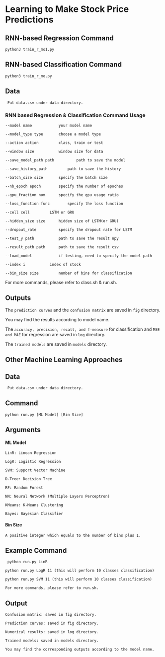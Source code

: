 # Learning to Make Stock Price Predictions

## RNN-based Regression Command
```
python3 train_r_mo1.py
```

## RNN-based Classification Command
```
python3 train_r_mo.py
```

## Data
``` Put data.csv under data directory.```

### RNN based Regression & Classification Command Usage
```
--model name			your model name

--model_type type		choose a model type

--action action			class, train or test

--window size			window size for data

--save_model_path path	        path to save the model

--save_history_path 		path to save the history

--batch_size size		specify the batch size

--nb_epoch epoch		specify the number of epoches

--gpu_fraction num		specify the gpu usage ratio

--loss_function func		specify the loss function

--cell cell			LSTM or GRU

--hidden_size size		hidden size of LSTM(or GRU)

--dropout_rate 			specify the dropout rate for LSTM

--test_y path			path to save the result npy

--result_path path		path to save the result csv

--load_model 			if testing, need to specify the model path

--index i			index of stock

--bin_size size			number of bins for classification	
```
For more commands, please refer to class.sh & run.sh.

## Outputs
The ```prediction curves``` and the ```confusion matrix``` are saved in ```fig``` directory.

You may find the results according to model name.

The ```accuracy, precision, recall, and f-measure``` for classification and ```MSE and MAE``` for regression are saved in ```log``` directory.

The ```trained models``` are saved in ```models``` directory.


## Other Machine Learning Approaches

## Data
``` Put data.csv under data directory.```

## Command
```python run.py [ML Model] [Bin Size]```

## Arguments
#### ML Model
```
LinR: Linean Regression

LogR: Logistic Regression

SVM: Support Vector Machine

D-Tree: Decision Tree

RF: Random Forest

NN: Neural Network (Multiple Layers Perceptron)

KMeans: K-Means Clustering

Bayes: Bayesian Classifier
```

#### Bin Size
```
A positive integer which equals to the number of bins plus 1.
```

## Example Command
```
 python run.py LinR
    
python run.py LogR 11 (this will perform 10 classes classification)
    
python run.py SVM 11 (this will perform 10 classes classification)

For more commands, please refer to run.sh.
```

## Output
```
Confusion matrix: saved in fig directory.
    
Prediction curves: saved in fig directory.
    
Numerical results: saved in log directory.
    
Trained models: saved in models directory.
    
You may find the corresponding outputs according to the model name.
```
